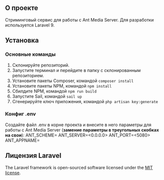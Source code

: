 ## О проекте

Стриминговый сервис для работы с Ant Media Server. Для разработки используется Laravel 9.

## Установка

### Основные команды
1. Склонируйте репозиторий.
2. Запустите терминал и перейдите в папку с склонированным репозиторием.
3. Установите пакеты Composer, командой `composer install`
4. Установите пакеты NPM, командой `npm install`
5. Сбилдите NPM, командой `npm run build`
6. Запустите Sail, командой `sail up`
7. Сгенерируйте ключ приложения, командой `php artisan key:generate`

### Конфиг .env

Создайте файл .env в корне проекта и внесите в него параметры для работы с Ant Media Server (**замение параметры в треугольных скобках на свои**):
ANT_SCHEME=<https>
ANT_SERVER=<0.0.0.0>
ANT_PORT=<5080>
ANT_APPNAME=<YourApp>

## Лицензия Laravel

The Laravel framework is open-sourced software licensed under the [MIT license](https://opensource.org/licenses/MIT).
